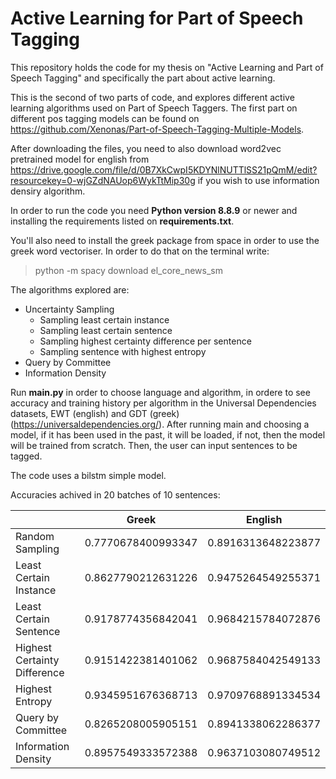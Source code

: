 # Active Learning for Part of Speech Tagging
This repository holds the code for my thesis on "Active Learning and Part of Speech Tagging" and specifically the part about active learning.

This is the second of two parts of code, and explores different active learning algorithms used on Part of Speech Taggers. The first part on different pos tagging models can be found on https://github.com/Xenonas/Part-of-Speech-Tagging-Multiple-Models.

After downloading the files, you need to also download word2vec pretrained model for english from https://drive.google.com/file/d/0B7XkCwpI5KDYNlNUTTlSS21pQmM/edit?resourcekey=0-wjGZdNAUop6WykTtMip30g if you wish to use information densiry algorithm.

In order to run the code you need <b>Python version 8.8.9</b> or newer and installing the requirements listed on <b>requirements.txt</b>.

You'll also need to install the greek package from space in order to use the greek word vectoriser. In order to do that on the terminal write:
> python -m spacy download el_core_news_sm

The algorithms explored are:
  - Uncertainty Sampling
    - Sampling least certain instance
    - Sampling least certain sentence
    - Sampling highest certainty difference per sentence
    - Sampling sentence with highest entropy
  - Query by Committee
  - Information Density

  Run <b>main.py</b> in order to choose language and algorithm, in ordere to see accuracy and training history per algorithm in the Universal Dependencies datasets, EWT (english) and GDT (greek) (https://universaldependencies.org/).
  After running main and choosing a model, if it has been used in the past, it will be loaded, if not, then the model will be trained from scratch. Then, the user can input sentences to be tagged.
  
  The code uses a bilstm simple model.
  
  Accuracies achived in 20 batches of 10 sentences:
  
|                                 |   Greek               |    English          
| ------------------------------- | --------------------- | ------------------      
| Random Sampling                 | 0.7770678400993347    | 0.8916313648223877  
| Least Certain Instance          | 0.8627790212631226    | 0.9475264549255371  
| Least Certain Sentence          | 0.9178774356842041    | 0.9684215784072876
| Highest Certainty Difference    | 0.9151422381401062    | 0.9687584042549133
| Highest Entropy                 | 0.9345951676368713	  | 0.9709768891334534
| Query by Committee              | 0.8265208005905151	  | 0.8941338062286377
| Information Density             | 0.8957549333572388	  | 0.9637103080749512

